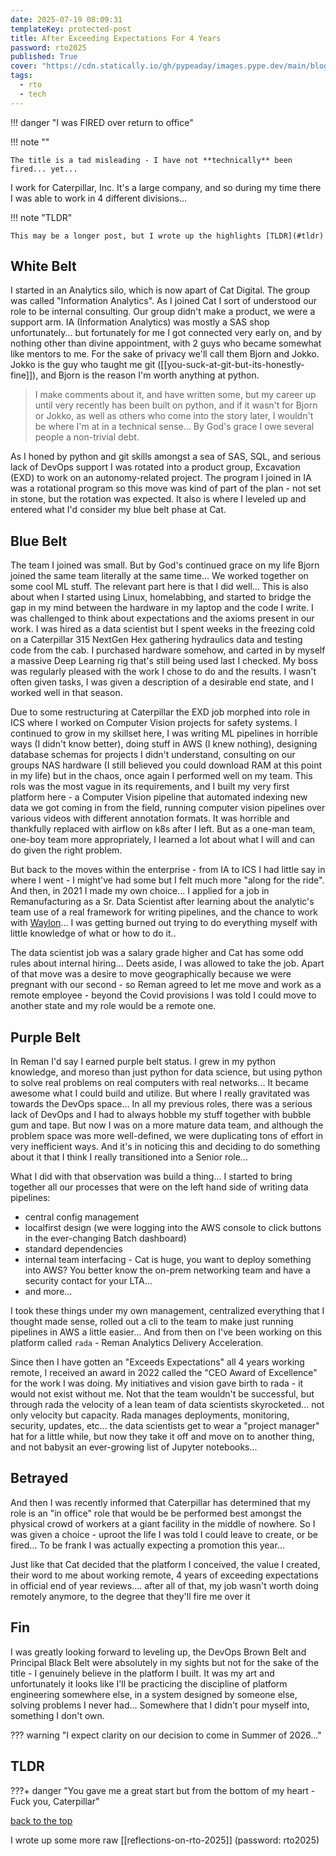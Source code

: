 ```yaml
---
date: 2025-07-19 08:09:31
templateKey: protected-post
title: After Exceeding Expectations For 4 Years
password: rto2025
published: True
cover: "https://cdn.statically.io/gh/pypeaday/images.pype.dev/main/blog-media/20250721144328_7c8886e6.png"
tags:
  - rto
  - tech
---
```


!!! danger "I was FIRED over return to office"

!!! note ""

    The title is a tad misleading - I have not **technically** been fired... yet...

I work for Caterpillar, Inc. It's a large company, and so during my time
there I was able to work in 4 different divisions...

!!! note "TLDR"

    This may be a longer post, but I wrote up the highlights [TLDR](#tldr)

## White Belt

I started in an Analytics silo, which is now apart of Cat Digital. The group
was called "Information Analytics". As I joined Cat I sort of understood our
role to be internal consulting. Our group didn't make a product, we were a
support arm. IA (Information Analytics) was mostly a SAS shop unfortunately...
but fortunately for me I got connected very early on, and by nothing other than
divine appointment, with 2 guys who became somewhat like mentors to me. For the
sake of privacy we'll call them Bjorn and Jokko. Jokko is the guy who taught me
git ([[you-suck-at-git-but-its-honestly-fine]]), and Bjorn is the reason I'm
worth anything at python.

> I make comments about it, and have written some, but my career up until very
> recently has been built on python, and if it wasn't for Bjorn or Jokko, as
> well as others who come into the story later, I wouldn't be where I'm at in a
> technical sense... By God's grace I owe several people a non-trivial debt.

As I honed by python and git skills amongst a sea of SAS, SQL, and serious lack
of DevOps support I was rotated into a product group, Excavation (EXD) to work
on an autonomy-related project. The program I joined in IA was a rotational
program so this move was kind of part of the plan - not set in stone, but the
rotation was expected. It also is where I leveled up and entered what I'd
consider my blue belt phase at Cat.

## Blue Belt

The team I joined was small. But by God's continued grace on my life Bjorn
joined the same team literally at the same time... We worked together on some
cool ML stuff. The relevant part here is that I did well... This is also about
when I started using Linux, homelabbing, and started to bridge the gap in my
mind between the hardware in my laptop and the code I write. I was challenged
to think about expectations and the axioms present in our work. I was hired as
a data scientist but I spent weeks in the freezing cold on a Caterpillar 315
NextGen Hex gathering hydraulics data and testing code from the cab. I purchased
hardware somehow, and carted in by myself a massive Deep Learning rig that's
still being used last I checked. My boss was regularly pleased with the work I
chose to do and the results. I wasn't often given tasks, I was given a
description of a desirable end state, and I worked well in that season.

Due to some restructuring at Caterpillar the EXD job morphed into role in ICS
where I worked on Computer Vision projects for safety systems. I continued to
grow in my skillset here, I was writing ML pipelines in horrible ways (I didn't
know better), doing stuff in AWS (I knew nothing), designing database schemas
for projects I didn't understand, consulting on our groups NAS hardware (I
still believed you could download RAM at this point in my life) but in the
chaos, once again I performed well on my team. This rols was the most vague in
its requirements, and I built my very first platform here - a Computer Vision
pipeline that automated indexing new data we got coming in from the field,
running computer vision pipelines over various videos with different annotation
formats. It was horrible and thankfully replaced with airflow on k8s after I
left. But as a one-man team, one-boy team more appropriately, I learned a lot
about what I will and can do given the right problem.

But back to the moves within the enterprise - from IA to ICS I had little say
in where I went - I might've had some but I felt much more "along for the
ride". And then, in 2021 I made my own choice... I applied for a job in
Remanufacturing as a Sr. Data Scientist after learning about the analytic's
team use of a real framework for writing pipelines, and the chance to work with
[Waylon](https://waylonwalker.com)... I was getting burned out trying to do
everything myself with little knowledge of what or how to do it..

The data scientist job was a salary grade
higher and Cat has some odd rules about internal hiring... Deets aside, I was
allowed to take the job. Apart of that move was a desire to move geographically
because we were pregnant with our second - so Reman agreed to let me move and
work as a remote employee - beyond the Covid provisions I was told I could move
to another state and my role would be a remote one.

## Purple Belt

In Reman I'd say I earned purple belt status. I grew in my python knowledge,
and moreso than just python for data science, but using python to solve real
problems on real computers with real networks... It became awesome what I could
build and utilize. But where I really gravitated was towards the DevOps
space... In all my previous roles, there was a serious lack of DevOps and I had
to always hobble my stuff together with bubble gum and tape. But now I was on a
more mature data team, and although the problem space was more well-defined, we
were duplicating tons of effort in very inefficient ways. And it's in noticing
this and deciding to do something about it that I think I really transitioned
into a Senior role...

What I did with that observation was build a thing... I started to bring
together all our processes that were on the left hand side of writing data
pipelines:

- central config management
- localfirst design (we were logging into the AWS console to click buttons in
the ever-changing Batch dashboard)
- standard dependencies
- internal team interfacing - Cat is huge, you want to deploy something into
AWS? You better know the on-prem networking team and have a security contact
for your LTA...
- and more...

I took these things under my own management, centralized everything that I
thought made sense, rolled out a cli to the team to make just running pipelines
in AWS a little easier... And from then on I've been working on this platform
called `rada` - Reman Analytics Delivery Acceleration.

Since then I have gotten an "Exceeds Expectations" all 4 years working remote,
I received an award in 2022 called the "CEO Award of Excellence" for the work I
was doing. My initiatives and vision gave birth to rada - it would not exist
without me. Not that the team wouldn't be successful, but through rada the
velocity of a lean team of data scientists skyrocketed... not only velocity but
capacity. Rada manages deployments, monitoring, security, updates, etc... the
data scientists get to wear a "project manager" hat for a little while, but
now they take it off and move on to another thing, and not babysit an
ever-growing list of Jupyter notebooks...

## Betrayed

And then I was recently informed that Caterpillar has determined that my role is
an "in office" role that would be be performed best amongst the physical crowd
of workers at a giant facility in the middle of nowhere. So I was given a
choice - uproot the life I was told I could leave to create, or be fired... To
be frank I was actually expecting a promotion this year...

Just like that Cat decided that the platform I conceived, the value I created,
their word to me about working remote, 4 years of exceeding expectations in
official end of year reviews.... after all of that, my job wasn't worth doing
remotely anymore, to the degree that they'll fire me over it

## Fin

I was greatly looking forward to leveling up, the DevOps Brown Belt and Principal Black
Belt were absolutely in my sights but not for the sake of the title - I
genuinely believe in the platform I built. It was my art and unfortunately it
looks like I'll be practicing the discipline of platform engineering somewhere
else, in a system designed by someone else, solving problems I never had...
Somewhere that I didn't pour myself into, something I don't own.

??? warning "I expect clarity on our decision to come in Summer of 2026..."


## TLDR

???+ danger "You gave me a great start but from the bottom of my heart - Fuck you, Caterpillar"

[back to the top](#white-belt)

I wrote up some more raw [[reflections-on-rto-2025]] (password: rto2025)
